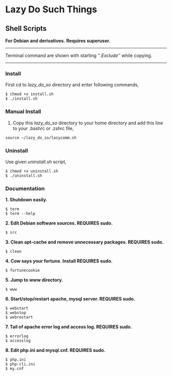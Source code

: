 
# Lazy Do Such Things

## Shell Scripts
**For Debian and derivatives.**
**Requires superuser.**

****************************************************************************************
Terminal command are shown with starting '$'. Exclude '$' while copying.
****************************************************************************************

### Install
First cd to *lazy_do_so* directory and enter following commands,
```shell
$ chmod +x install.sh
$ ./install.sh
```

### Manual Install
1. Copy this *lazy_do_so* directory to your home directory and add this line to your .bashrc or .zshrc file,
```shell
source ~/lazy_do_so/lazycomm.sh
```

### Uninstall
Use given *uninstall.sh* script,
```shell
$ chmod +x uninstall.sh
$ ./uninstall.sh
```

### Documentation

**1. Shutdown easily.**
```shell
$ term
$ term --help
```

**2. Edit Debian software sources. REQUIRES sudo.**
```shell
$ src
```

**3. Clean apt-cache and remove unnecessary packages. REQUIRES sudo.**
```shell
$ clean
```

**4. Cow says your fortune. Install REQUIRES sudo.**
```shell
$ fortunecookie
```

**5. Jump to www directory.**
```shell
$ www
```

**6. Start/stop/restart apache, mysql server. REQUIRES sudo.**
```shell
$ webstart
$ webstop
$ webrestart
```

**7. Tail of apache error log and access log. REQUIRES sudo.**
```shell
$ errorlog
$ accesslog
```

**8. Edit php.ini and mysql.cnf. REQUIRES sudo.**
```shell
$ php.ini
$ php-cli.ini
$ my.cnf
```
